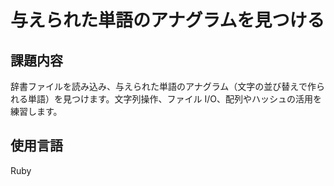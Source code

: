 # 与えられた単語のアナグラムを見つける

## 課題内容
辞書ファイルを読み込み、与えられた単語のアナグラム（文字の並び替えで作られる単語）を見つけます。文字列操作、ファイル I/O、配列やハッシュの活用を練習します。

## 使用言語
Ruby
